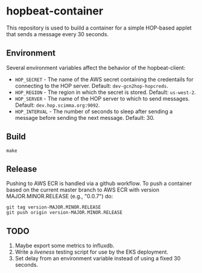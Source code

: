 # hopbeat-container

This repository is used to buiild a container for 
a simple HOP-based applet that sends a message every
30 seconds.

## Environment

Several environment variables affect the behavior of the hopbeat-client:

* `HOP_SECRET`   - The name of the AWS secret containing the credentails for connecting to the HOP server. Default: `dev-gcn2hop-hopcreds`.
* `HOP_REGION`   - The region in which the secret is stored. Default: `us-west-2`.
* `HOP_SERVER`   - The name of the HOP server to which to send messages. Default: `dev.hop.scimma.org:9092`.
* `HOP_INTERVAL` - The number of seconds to sleep after sending a message before sending the next message. Default: 30.

## Build

```
make 
```

## Release

Pushing to AWS ECR is handled via a github workflow. To push a container based on
the current master branch to AWS ECR with 
version MAJOR.MINOR.RELEASE (e.g., "0.0.7") do:

```
git tag version-MAJOR.MINOR.RELEASE
git push origin version-MAJOR.MINOR.RELEASE
```

## TODO

1. Maybe export some metrics to influxdb.
2. Write a *liveness* testing script for use by the EKS deployment.
3. Set delay from an environment variable instead of using a fixed 30 seconds.
